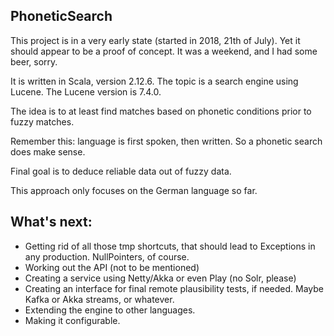 PhoneticSearch
-

This project is in a very early state (started in 2018, 21th of July). 
Yet it should appear to be a proof of concept. It was a weekend, and I had some beer, sorry.

It is written in Scala, version 2.12.6. The topic is a search engine using Lucene. 
The Lucene version is 7.4.0.

The idea is to at least find matches based on phonetic conditions prior to fuzzy matches.

Remember this: language is first spoken, then written. So a phonetic search does make sense. 

Final goal is to deduce reliable data out of fuzzy data. 

This approach only focuses on the German language so far. 

What's next:
-

- Getting rid of all those tmp shortcuts, that should lead to Exceptions in 
    any production. NullPointers, of course.
- Working out the API (not to be mentioned)
- Creating a service using Netty/Akka or even Play (no Solr, please)
- Creating an interface for final remote plausibility tests, if needed. 
    Maybe Kafka or Akka streams, or whatever.
- Extending the engine to other languages.
- Making it configurable. 


